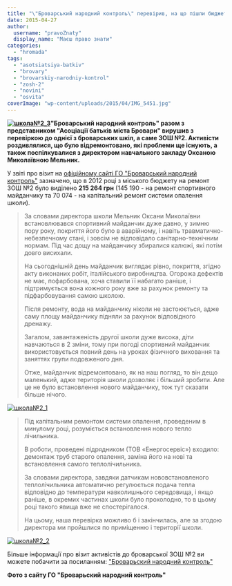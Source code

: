 ```yaml
---
title: "\"Броварський народний контроль\" перевірив, на що пішли бюджетні кошти в ЗОШ №2"
date: 2015-04-27
author: 
  username: "pravoZnaty"
  display_name: "Маєш право знати"
categories: 
  - "hromada"
tags: 
  - "asotsiatsiya-batkiv"
  - "brovary"
  - "brovarskiy-narodniy-kontrol"
  - "zosh-2"
  - "novini"
  - "osvita"
coverImage: "wp-content/uploads/2015/04/IMG_5451.jpg"
---
```


**[![школа№2_3](https://mpz.brovary.org/wp-content/uploads/2015/04/IMG_5451.jpg)](https://mpz.brovary.org/wp-content/uploads/2015/04/IMG_5451.jpg)"Броварський народний контроль" разом з представником "Асоціації батьків міста Бровари" вирушив з перевіркою до однієї з броварських шкіл, а саме ЗОШ №2. Активісти роздивлялися, що було відремонтовано, які проблеми ще існують, а також поспілкувалися з директором навчального закладу Оксаною Миколаївною Мельник.**

У звіті про візит на [офіційному сайті ГО "Броварський народний контроль"](http://nk.mybrovary.com/sekreti-vedennya-gospodarstva-vid-direktora-shkoli-2/) зазначено, що в 2012 році з міського бюджету на ремонт ЗОШ №2 було виділено **215 264 грн** (145 190 - на ремонт спортивного майданчику та 70 074 - на капітальний ремонт системи опалення школи).

> За словами директора школи Мельник Оксани Миколаївни встановлювався спортивний майданчик дуже давно, у зимню пору року, покриття його було в аварійному, і навіть травматично-небезпечному стані, і зовсім не відповідало санітарно-технічним нормам. Під час дощу на майданчику збиралися калюжі, які потім довго висихали.
> 
> На сьогоднішній день майданчик виглядає рівно, покриття, згідно акту виконаних робіт, італійського виробництва. Огорожа дефектів не має, пофарбована, хоча ставили її набагато раніше, і підтримується вона кожного року вже за рахунок ремонту та підфарбовування самою школою.
> 
> Після ремонту, вода на майданчику ніколи не застоюється, адже саму площу майданчику підняли за рахунок відповідного дренажу.
> 
> Загалом, завантаженість другої школи дуже висока, діти навчаються в 2 зміни, тому при погоді спортивний майданчик використовується повний день на уроках фізичного виховання та заняттях групи подовженого дня.
> 
> Отже, майданчик відремонтовано, як на наш погляд, то він дещо маленький, адже територія школи дозволяє і більший зробити. Але це не було встановлення нового майданчику, тож тут сказати більше нічого.

[![школа№2_1](https://mpz.brovary.org/wp-content/uploads/2015/04/IMG_5472.jpg)](https://mpz.brovary.org/wp-content/uploads/2015/04/IMG_5472.jpg)

> Під капітальним ремонтом системи опалення, проведеним в минулому році, розуміється встановлення нового тепло лічильника.
> 
> В роботи, проведені підрядником (ТОВ «Енергосервіс») входило: демонтаж труб старого опалення, заміна його на нові та встановлення самого теплолічильника.
> 
> За словами директора, завдяки датчикам нововстановленого теплолічильника автоматично регулюється подача тепла відповідно до температури навколишнього середовища, і якщо раніше, в окремих частинах школи було прохолодно, то в цьому році такого явища вже не спостерігалося.
> 
> На цьому, наша перевірка можливо б і закінчилась, але за згодою директора ми пройшлися по приміщенню і території школи.

[![школа№2_2](https://mpz.brovary.org/wp-content/uploads/2015/04/113.jpg)](https://mpz.brovary.org/wp-content/uploads/2015/04/113.jpg)

Більше інформації про візит активістів до броварської ЗОШ №2 ви можете побачити за посиланням: ["Броварьский народний контроль"](http://nk.mybrovary.com/sekreti-vedennya-gospodarstva-vid-direktora-shkoli-2/)

**Фото з сайту ГО "Броварьский народний контроль"**
